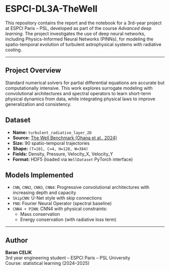 # ESPCI-DL3A-TheWell

This repository contains the report and the notebook for a 3rd-year project at ESPCI Paris – PSL, developed as part of the course *Advanced deep learning*. The project investigates the use of deep neural networks, including Physics-Informed Neural Networks (PINNs), for modeling the spatio-temporal evolution of turbulent astrophysical systems with radiative cooling.

---

## Project Overview

Standard numerical solvers for partial differential equations are accurate but computationally intensive. This work explores surrogate modeling with convolutional architectures and spectral operators to learn short-term physical dynamics from data, while integrating physical laws to improve generalization and consistency.

## Dataset

- **Name:** `turbulent_radiative_layer_2D`
- **Source:** [The Well Benchmark (Ohana et al., 2024)](https://arxiv.org/abs/2412.00568)
- **Size:** 90 spatio-temporal trajectories
- **Shape:** `(T=101, C=4, H=128, W=384)`
- **Fields:** Density, Pressure, Velocity_X, Velocity_Y
- **Format:** HDF5 (loaded via `WellDataset` PyTorch interface)

## Models Implemented

- `CNN`, `CNN2`, `CNN3`, `CNN4`: Progressive convolutional architectures with increasing depth and capacity
- `SkipCNN`: U-Net style with skip connections
- `FNO`: Fourier Neural Operator (spectral baseline)
- `CNN4 + PINN`: CNN4 with physical constraints:
  - Mass conservation
  - Energy conservation (with radiative loss term)

---

## Author

**Baran CELIK**  
3rd year engineering student – ESPCI Paris – PSL University  
Course: statistical learning (2024–2025)

